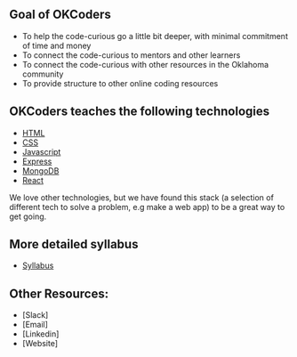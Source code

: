 ## Goal of OKCoders

- To help the code-curious go a little bit deeper, with minimal commitment of time and money
- To connect the code-curious to mentors and other learners
- To connect the code-curious with other resources in the Oklahoma community
- To provide structure to other online coding resources

## OKCoders teaches the following technologies

- [HTML](https://developer.mozilla.org/en-US/docs/Web/HTML)
- [CSS](https://developer.mozilla.org/en-US/docs/Web/CSS)
- [Javascript](https://developer.mozilla.org/en-US/docs/Web/JavaScript)
- [Express](https://expressjs.com/)
- [MongoDB](https://www.mongodb.com/)
- [React](https://reactjs.org/)

We love other technologies, but we have found this stack (a selection of different tech to solve a problem, e.g make a web app) to be a great way to get going.

## More detailed syllabus 

- [Syllabus](Syllabus.md)

## Other Resources:

- [Slack]
- [Email]
- [Linkedin]
- [Website]